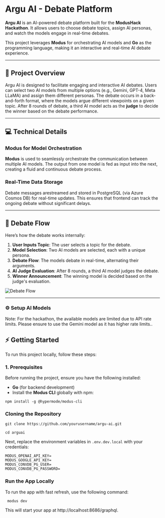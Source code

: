 # Argu AI - Debate Platform

**Argu AI** is an AI-powered debate platform built for the **ModusHack Hackathon**. It allows users to choose debate topics, assign AI personas, and watch the models engage in real-time debates.

This project leverages **Modus** for orchestrating AI models and **Go** as the programming language, making it an interactive and real-time AI debate experience.

---

## 🚀 Project Overview

Argu AI is designed to facilitate engaging and interactive AI debates. Users can select two AI models from multiple options (e.g., Gemini, GPT-4, Meta LLaMA) and assign them different personas. The debate occurs in a back-and-forth format, where the models argue different viewpoints on a given topic. After 8 rounds of debate, a third AI model acts as the **judge** to decide the winner based on the debate performance.


---

## 💻 Technical Details

### Modus for Model Orchestration

**Modus** is used to seamlessly orchestrate the communication between multiple AI models. The output from one model is fed as input into the next, creating a fluid and continuous debate process.

### Real-Time Data Storage

Debate messages arestreamed and stored in PostgreSQL (via Azure Cosmos DB) for real-time updates. This ensures that frontend can track the ongoing debate without significant delays.

---

## 📸 Debate Flow

Here’s how the debate works internally:

1. **User Inputs Topic**: The user selects a topic for the debate.
2. **Model Selection**: Two AI models are selected, each with a unique persona.
3. **Debate Flow**: The models debate in real-time, alternating their arguments.
4. **AI Judge Evaluation**: After 8 rounds, a third AI model judges the debate.
5. **Winner Announcement**: The winning model is decided based on the judge's evaluation.

![Debate Flow](path-to-your-image-1.png)

---

### ⚙️ Setup AI Models
Note: For the hackathon, the available models are limited due to API rate limits. Please ensure to use the Gemini model as it has higher rate limits..

## ⚡ Getting Started

To run this project locally, follow these steps:

### 1. Prerequisites

Before running the project, ensure you have the following installed:

- **Go** (for backend development)
-  Install the **Modus CLI** globally with npm:

  ```
  npm install -g @hypermode/modus-cli
```

### Cloning the Repository

```
git clone https://github.com/yourusername/argu-ai.git

cd arguai
```
Next, replace the environment variables in `.env.dev.local` with your credentials:
```
MODUS_OPENAI_API_KEY=
MODUS_GOOGLE_API_KEY=
MODUS_CONVDB_PG_USER=
MODUS_CONVDB_PG_PASSWORD=
```


### Run the App Locally
To run the app with fast refresh, use the following command:
```
 modus dev
```
This will start your app at http://localhost:8686/graphql.